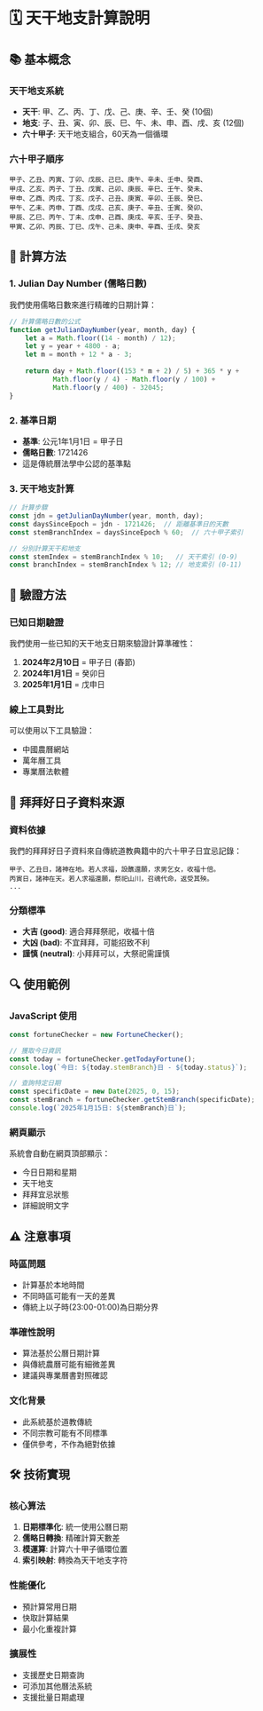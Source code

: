 # 🗓️ 天干地支計算說明

## 📚 基本概念

### 天干地支系統
- **天干**: 甲、乙、丙、丁、戊、己、庚、辛、壬、癸 (10個)
- **地支**: 子、丑、寅、卯、辰、巳、午、未、申、酉、戌、亥 (12個)
- **六十甲子**: 天干地支組合，60天為一個循環

### 六十甲子順序
```
甲子、乙丑、丙寅、丁卯、戊辰、己巳、庚午、辛未、壬申、癸酉、
甲戌、乙亥、丙子、丁丑、戊寅、己卯、庚辰、辛巳、壬午、癸未、
甲申、乙酉、丙戌、丁亥、戊子、己丑、庚寅、辛卯、壬辰、癸巳、
甲午、乙未、丙申、丁酉、戊戌、己亥、庚子、辛丑、壬寅、癸卯、
甲辰、乙巳、丙午、丁未、戊申、己酉、庚戌、辛亥、壬子、癸丑、
甲寅、乙卯、丙辰、丁巳、戊午、己未、庚申、辛酉、壬戌、癸亥
```

## 🔢 計算方法

### 1. Julian Day Number (儒略日數)
我們使用儒略日數來進行精確的日期計算：

```javascript
// 計算儒略日數的公式
function getJulianDayNumber(year, month, day) {
    let a = Math.floor((14 - month) / 12);
    let y = year + 4800 - a;
    let m = month + 12 * a - 3;
    
    return day + Math.floor((153 * m + 2) / 5) + 365 * y + 
           Math.floor(y / 4) - Math.floor(y / 100) + 
           Math.floor(y / 400) - 32045;
}
```

### 2. 基準日期
- **基準**: 公元1年1月1日 = 甲子日
- **儒略日數**: 1721426
- 這是傳統曆法學中公認的基準點

### 3. 天干地支計算
```javascript
// 計算步驟
const jdn = getJulianDayNumber(year, month, day);
const daysSinceEpoch = jdn - 1721426;  // 距離基準日的天數
const stemBranchIndex = daysSinceEpoch % 60;  // 六十甲子索引

// 分別計算天干和地支
const stemIndex = stemBranchIndex % 10;   // 天干索引 (0-9)
const branchIndex = stemBranchIndex % 12; // 地支索引 (0-11)
```

## 🎯 驗證方法

### 已知日期驗證
我們使用一些已知的天干地支日期來驗證計算準確性：

1. **2024年2月10日** = 甲子日 (春節)
2. **2024年1月1日** = 癸卯日
3. **2025年1月1日** = 戊申日

### 線上工具對比
可以使用以下工具驗證：
- 中國農曆網站
- 萬年曆工具
- 專業曆法軟體

## 📖 拜拜好日子資料來源

### 資料依據
我們的拜拜好日子資料來自傳統道教典籍中的六十甲子日宜忌記錄：

```
甲子、乙丑日，諸神在地。若人求福，設醮還願，求男乞女，收福十倍。
丙寅日，諸神在天。若人求福還願，祭祀山川，召魂代命，返受其殃。
...
```

### 分類標準
- **大吉 (good)**: 適合拜拜祭祀，收福十倍
- **大凶 (bad)**: 不宜拜拜，可能招致不利
- **謹慎 (neutral)**: 小拜拜可以，大祭祀需謹慎

## 🔍 使用範例

### JavaScript 使用
```javascript
const fortuneChecker = new FortuneChecker();

// 獲取今日資訊
const today = fortuneChecker.getTodayFortune();
console.log(`今日: ${today.stemBranch}日 - ${today.status}`);

// 查詢特定日期
const specificDate = new Date(2025, 0, 15);
const stemBranch = fortuneChecker.getStemBranch(specificDate);
console.log(`2025年1月15日: ${stemBranch}日`);
```

### 網頁顯示
系統會自動在網頁頂部顯示：
- 今日日期和星期
- 天干地支
- 拜拜宜忌狀態
- 詳細說明文字

## ⚠️ 注意事項

### 時區問題
- 計算基於本地時間
- 不同時區可能有一天的差異
- 傳統上以子時(23:00-01:00)為日期分界

### 準確性說明
- 算法基於公曆日期計算
- 與傳統農曆可能有細微差異
- 建議與專業曆書對照確認

### 文化背景
- 此系統基於道教傳統
- 不同宗教可能有不同標準
- 僅供參考，不作為絕對依據

## 🛠️ 技術實現

### 核心算法
1. **日期標準化**: 統一使用公曆日期
2. **儒略日轉換**: 精確計算天數差
3. **模運算**: 計算六十甲子循環位置
4. **索引映射**: 轉換為天干地支字符

### 性能優化
- 預計算常用日期
- 快取計算結果
- 最小化重複計算

### 擴展性
- 支援歷史日期查詢
- 可添加其他曆法系統
- 支援批量日期處理